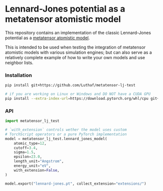 # Lennard-Jones potential as a metatensor atomistic model

This repository contains an implementation of the classic Lennard-Jones
potential as a [metatensor atomistic
model](https://lab-cosmo.github.io/metatensor/latest/atomistic/index.html).

This is intended to be used when testing the integration of metatensor atomistic
models with various simulation engines; but can also serve as a relatively
complete example of how to write your own models and use neighbor lists.

### Installation

```bash
pip install git+https://github.com/Luthaf/metatensor-lj-test

# if you are working on Linux or Windows and DO NOT have a CUDA GPU
pip install --extra-index-url=https://download.pytorch.org/whl/cpu git+https://github.com/Luthaf/metatensor-lj-test
```

### API

```python
import metatensor_lj_test

# `with_extension` controls wether the model uses custom
# TorchScript operators or a pure PyTorch implementation
model = metatensor_lj_test.lennard_jones_model(
    atomic_type=12,
    cutoff=3.4,
    sigma=1.5,
    epsilon=23.0,
    length_unit="Angstrom",
    energy_unit="eV",
    with_extension=False,
)

model.export("lennard-jones.pt", collect_extension="extensions/")
```
